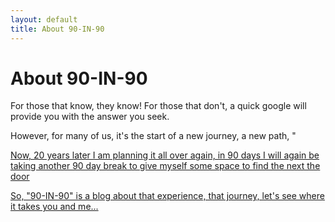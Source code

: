 ```yaml
---
layout: default
title: About 90-IN-90
---
```


<div class="post">
<h1 class="pageTitle">About 90-IN-90</h1>
<p class="intro"><span class="dropcap">F</span>or those that know, they know! For those that don't, a quick google will provide you with the answer you seek.</p>
<p>However, for many of us, it's the start of a new journey, a new path, "<a href="https://www.azlyrics.com/lyrics/rodneycrowell/songforthelife.html>a song for life</a>" as I like to say. For me, I completed my first 90-in-90 in 2005, taking a 3 month break from work and finding the child I had lost oh so look ago</p>
<p>Now, 20 years later I am planning it all over again, in 90 days I will again be taking another 90 day break to give myself some space to find the next the door</p>
<p>So, "90-IN-90" is a blog about that experience, that journey, let's see where it takes you and me...</p>
</div>
